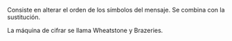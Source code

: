 
Consiste en alterar el orden de los símbolos del mensaje. Se combina con la sustitución.

La máquina de cifrar se llama Wheatstone y Brazeries.
